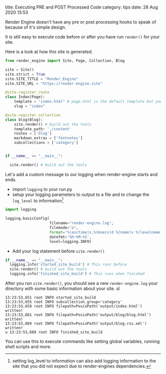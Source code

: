 title: Executing PRE and POST Processed Code
category: tips
date: 28 Aug 2020 13:53

Render Engine doesn't have any pre or post processing hooks to speak of because
of it's simple design.

It is still easy to execute code before or after you have run `render()` for
your site.

Here is a look at how this site is generated.

```python
from render_engine import Site, Page, Collection, Blog

site = Site()
site.strict = True
site.SITE_TITLE = "Render_Engine"
site.SITE_URL = "https://render-engine.site"

@site.register_route
class Index(Page):
    template = "index.html" # page.html is the default template but you can make a custom template
    slug = "index"

@site.register_collection
class blog(Blog):
    site.render() # build out the tools
    template_path: './content'
    routes = ['blog']
    markdown_extras = ['footnotes']
    subcollections = ['category']


if __name__ == "__main__":

  site.render() # build out the tools

```

Let's add a custom message to our logging when render-engine
starts and ends.

- import `logging` to your run.py
- setup your logging parameters to output to a file and to change the `log_level` to information[^1]

```python
import logging

logging.basicConfig(
                    filename="render-engine.log",
                    filemode="a",
                    format='%(asctime)s,%(msecs)d %(name)s %(levelname)s %(message)s',
                    datefmt='%H:%M:%S',
                    level=logging.INFO)

```

- Add your log statement before `site.render()`

```python
if __name__ == "__main__":
  logging.info('started_site_build') # This runs before
  site.render() # build out the tools
  logging.info('finished_site_build') # This runs when finished
```

After you run `site.render()`, you should see a new `render-engine.log` your
directory with some basic information about your site. 
sl

```
13:23:53,651 root INFO started_site_build
13:23:53,655 root INFO subcollection_group='category'
13:23:53,659 root INFO filepath=PosixPath('output/index.html') written!
13:23:53,661 root INFO filepath=PosixPath('output/blog/blog.html') written!
13:23:53,669 root INFO filepath=PosixPath('output/blog.rss.xml') written!
u 13:23:53,669 root INFO finished_site_build
```

You can use this to execute commands like setting global variables, running
shell scripts and more.

  [^1]: setting log_level to information can also add logging information to the site that you did not expect due to render-engines dependencies.

